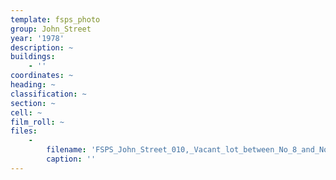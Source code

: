 ```yaml
---
template: fsps_photo
group: John_Street
year: '1978'
description: ~
buildings:
    - ''
coordinates: ~
heading: ~
classification: ~
section: ~
cell: ~
film_roll: ~
files:
    -
        filename: 'FSPS_John_Street_010,_Vacant_lot_between_No_8_and_No_12,_5-1-B,_1978-80.png'
        caption: ''
---
```

